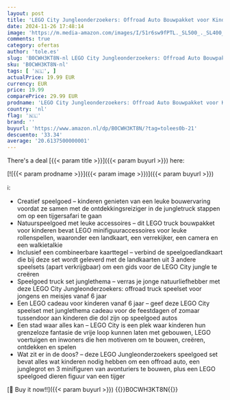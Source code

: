 ```yaml
---
layout: post
title: 'LEGO City Jungleonderzoekers: Offroad Auto Bouwpakket voor Kinderen met Speelgoed Truck  3 Minifiguren van Avonturiers en Tijgerfiguur  Rollenspel Cadeau voor Jongens en Meisjes vanaf 6 jaar 60426'
date: 2024-11-26 17:48:14
image: 'https://m.media-amazon.com/images/I/51r6sw9fPTL._SL500_._SL400_.jpg'
comments: true
category: ofertas
author: 'tole.es'
slug: 'B0CWH3KT8N-nl LEGO City Jungleonderzoekers: Offroad Auto Bouwpakket voor...'
sku: 'B0CWH3KT8N-nl'
tags: [ '🇳🇱', ]
actualPrice: 19.99 EUR
currency: EUR
price: 19.99
comparePrice: 29.99 EUR
prodname: 'LEGO City Jungleonderzoekers: Offroad Auto Bouwpakket voor Kinderen met Speelgoed Truck  3 Minifiguren van Avonturiers en Tijgerfiguur  Rollenspel Cadeau voor Jongens en Meisjes vanaf 6 jaar 60426'
country: 'nl'
flag: '🇳🇱'
brand: ''
buyurl: 'https://www.amazon.nl/dp/B0CWH3KT8N/?tag=tolees0b-21'
descuento: '33.34'
average: '20.6137500000001'
---
```


There's a deal [{{< param title >}}]({{< param buyurl >}})  here:

[![{{< param prodname >}}]({{< param image >}})]({{< param buyurl >}})

ℹ️:

- Creatief speelgoed – kinderen genieten van een leuke bouwervaring voordat ze samen met de ontdekkingsreiziger in de jungletruck stappen om op een tijgersafari te gaan
- Natuurspeelgoed met leuke accessoires – dit LEGO truck bouwpakket voor kinderen bevat LEGO minifiguuraccessoires voor leuke rollenspellen, waaronder een landkaart, een verrekijker, een camera en een walkietalkie
- Inclusief een combineerbare kaarttegel – verbind de speelgoedlandkaart die bij deze set wordt geleverd met de landkaarten uit 3 andere speelsets (apart verkrijgbaar) om een gids voor de LEGO City jungle te creëren
- Speelgoed truck set junglethema – verras je jonge natuurliefhebber met deze LEGO City Jungleonderzoekers: offroad truck speelset voor jongens en meisjes vanaf 6 jaar
- Een LEGO cadeau voor kinderen vanaf 6 jaar – geef deze LEGO City speelset met junglethema cadeau voor de feestdagen of zomaar tussendoor aan kinderen die dol zijn op speelgoed autos
- Een stad waar alles kan – LEGO City is een plek waar kinderen hun grenzeloze fantasie de vrije loop kunnen laten met gebouwen, LEGO voertuigen en inwoners die hen motiveren om te bouwen, creëren, ontdekken en spelen
- Wat zit er in de doos? – deze LEGO Jungleonderzoekers speelgoed set bevat alles wat kinderen nodig hebben om een offroad auto, een junglegrot en 3 minifiguren van avonturiers te bouwen, plus een LEGO speelgoed dieren figuur van een tijger

[🛒 Buy it now!!]({{< param buyurl >}})
{{<world>}}B0CWH3KT8N{{</world>}}
